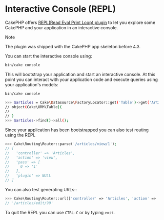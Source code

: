 # Interactive Console (REPL)

CakePHP offers
[REPL(Read Eval Print Loop) plugin](https://github.com/cakephp/repl) to let
you explore some CakePHP and your application in an interactive console.

> [!NOTE]
> The plugin was shipped with the CakePHP app skeleton before 4.3.
>

You can start the interactive console using:

```bash
bin/cake console

```

This will bootstrap your application and start an interactive console. At this
point you can interact with your application code and execute queries using your
application's models:

```bash
bin/cake console

>>> $articles = Cake\Datasource\FactoryLocator::get('Table')->get('Articles');
// object(Cake\ORM\Table)(
//
// )
>>> $articles->find()->all();

```

Since your application has been bootstrapped you can also test routing using the
REPL

```php
>>> Cake\Routing\Router::parse('/articles/view/1');
// [
//   'controller' => 'Articles',
//   'action' => 'view',
//   'pass' => [
//     0 => '1'
//   ],
//   'plugin' => NULL
// ]

```

You can also test generating URLs::

```php
>>> Cake\Routing\Router::url(['controller' => 'Articles', 'action' => 'edit', 99]);
// '/articles/edit/99'

```

To quit the REPL you can use `CTRL-C` or by typing `exit`.
